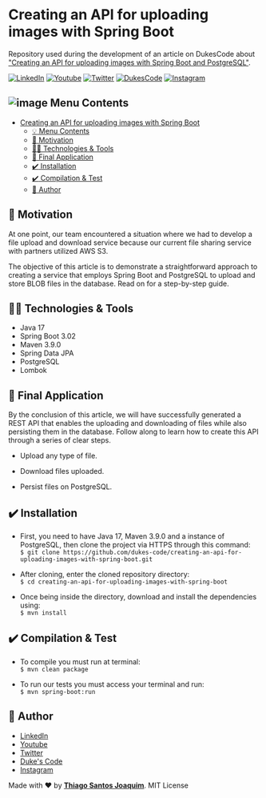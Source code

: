 # Creating an API for uploading images with Spring Boot

Repository used during the development of an article on DukesCode about ["Creating an API for uploading images with Spring Boot and PostgreSQL"](https://www.dukescode.com/creating-an-api-for-uploading-images-with-spring-boot?utm_source=github&utm_medium=page&ref=github).

[![LinkedIn](https://img.shields.io/static/v1?label=LinkedIn&message=%20&color=blue&logo=LinkedIn&style=flat-square&logoColor=white)](https://www.linkedin.com/in/dukefullstack/)
[![Youtube](https://img.shields.io/static/v1?label=Youtube&message=%20&color=blue&logo=Youtube&style=flat-square&logoColor=white)](https://www.youtube.com/@DukesCode)
[![Twitter](https://img.shields.io/static/v1?label=Twitter&message=%20&color=blue&logo=Twitter&style=flat-square&logoColor=white)](https://twitter.com/dukefullstack)
[![DukesCode](https://img.shields.io/static/v1?label=Duke'sCode&message=%20&color=blue&logo=googlechrome&style=flat-square&logoColor=white)](https://dukescode.com?utm_source=github&utm_medium=page&ref=github)
[![Instagram](https://img.shields.io/static/v1?label=Instagram&message=%20&color=blue&logo=Instagram&style=flat-square&logoColor=white)](https://www.instagram.com/dukefullstack/)

## ![image](https://github.com/dukefullstack/store-app-castore/blob/assets/assets/octohub.png?raw=true) Menu Contents

- [Creating an API for uploading images with Spring Boot](#creating-an-api-for-uploading-images-with-spring-boot)
  - [:bulb: Menu Contents](#-menu-contents)
  - [:pushpin: Motivation](#pushpin-motivation)
  - [:man_technologist: Technologies & Tools](#man_technologist-technologies--tools)
  - [:iphone: Final Application](#iphone-final-application)
  - [:heavy_check_mark: Installation](#heavy_check_mark-installation)
  - [:heavy_check_mark: Compilation & Test](#heavy_check_mark-compilation--test)
  - [:pencil: Author](#pencil-author)

## :pushpin: Motivation

At one point, our team encountered a situation where we had to develop a file upload and download service because our current file sharing service with partners utilized AWS S3.

The objective of this article is to demonstrate a straightforward approach to creating a service that employs Spring Boot and PostgreSQL to upload and store BLOB files in the database. Read on for a step-by-step guide.

## :man_technologist: Technologies & Tools

- Java 17
- Spring Boot 3.02
- Maven 3.9.0
- Spring Data JPA
- PostgreSQL
- Lombok

## :iphone: Final Application

By the conclusion of this article, we will have successfully generated a REST API that enables the uploading and downloading of files while also persisting them in the database. Follow along to learn how to create this API through a series of clear steps.

- Upload any type of file.

- Download files uploaded.

- Persist files on PostgreSQL.

## :heavy_check_mark: Installation

- First, you need to have Java 17, Maven 3.9.0 and a instance of PostgreSQL, then clone the project via HTTPS through this command:</br>
  `$ git clone https://github.com/dukes-code/creating-an-api-for-uploading-images-with-spring-boot.git`

- After cloning, enter the cloned repository directory:</br>
  `$ cd creating-an-api-for-uploading-images-with-spring-boot`

- Once being inside the directory, download and install the dependencies using:</br>
  `$ mvn install`

## :heavy_check_mark: Compilation & Test

- To compile you must run at terminal:</br>
  `$ mvn clean package`

- To run our tests you must access your terminal and run:</br>
  `$ mvn spring-boot:run`

## :pencil: Author

- <a href="https://www.linkedin.com/in/dukefullstack/" target="_blank">LinkedIn</a>
- <a href="https://www.youtube.com/@DukesCode" target="_blank">Youtube</a>
- <a href="https://twitter.com/dukefullstack" target="_blank">Twitter</a>
- <a href="https://dukescode.com?utm_source=github&utm_medium=page&ref=github" target="_blank">Duke's Code</a>
- <a href="https://www.instagram.com/dukefullstack/" target="_blank">Instagram</a>

Made with :heart: by <a href="https://www.linkedin.com/in/dukefullstack/">**Thiago Santos Joaquim**</a>. MIT License
